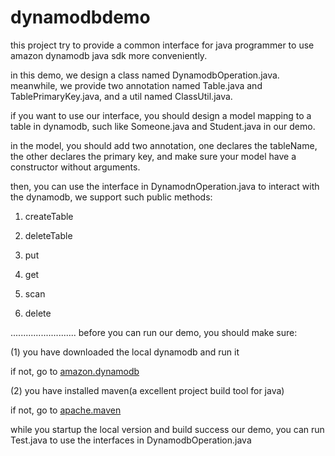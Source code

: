 # dynamodbdemo

this project try to provide a common interface for java programmer to use amazon dynamodb java sdk more conveniently.

in this demo, we design a class named DynamodbOperation.java. meanwhile, we provide two annotation named Table.java and TablePrimaryKey.java, and a util named ClassUtil.java.

if you want to use our interface, you should design a model mapping to a table in dynamodb, such like Someone.java and Student.java in our demo.

in the model, you should add two annotation, one declares the tableName, the other declares the primary key, and make sure your model have a constructor without arguments.

then, you can use the interface in DynamodnOperation.java to interact with the dynamodb, we support such public methods:

1) createTable

2) deleteTable

3) put

4) get

5) scan

6) delete

..........................
before you can run our demo, you should make sure:

(1) you have downloaded the local dynamodb and run it

if not, go to [amazon.dynamodb](http://docs.aws.amazon.com/amazondynamodb/latest/gettingstartedguide/GettingStarted.JsShell.html)

(2) you have installed maven(a excellent project build tool for java)

if not, go to [apache.maven](http://maven.apache.org/)

while you startup the local version and build success our demo, you can run Test.java to use the interfaces in DynamodbOperation.java



